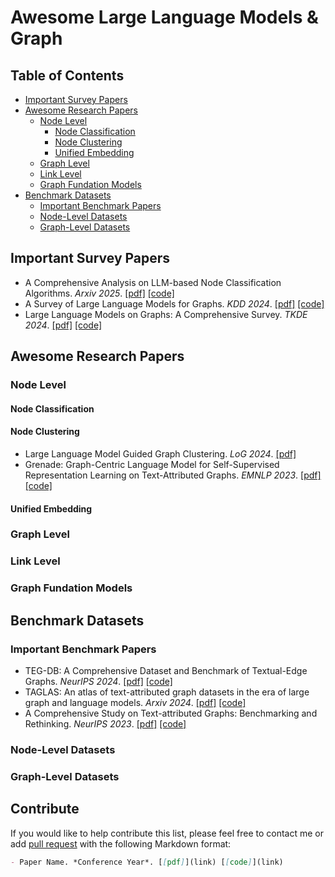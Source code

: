 # Awesome Large Language Models & Graph

## Table of Contents
- [Important Survey Papers](#Important-Survey-Papers)
- [Awesome Research Papers](#Awesome-Research-Papers)
  - [Node Level](#Node-Level)
    - [Node Classification](#Node-Classification)
    - [Node Clustering](#Node-Clustering)
    - [Unified Embedding](#Unified-Embedding)
  - [Graph Level](#Graph-Level)
  - [Link Level](#Link-Level)
  - [Graph Fundation Models](#Graph-Fundation-Models)
- [Benchmark Datasets](#Benchmark-Datasets)
  - [Important Benchmark Papers](#Important-Benchmark-Papers)  
  - [Node-Level Datasets](#Node-Level-Datasets)
  - [Graph-Level Datasets](#Graph-Level-Datasets)

## Important Survey Papers
- A Comprehensive Analysis on LLM-based Node Classification Algorithms. *Arxiv 2025*. [[pdf]](https://arxiv.org/pdf/2502.00829) [[code]](https://llmnodebed.github.io/)
- A Survey of Large Language Models for Graphs. *KDD 2024*. [[pdf]](https://arxiv.org/pdf/2405.08011) [[code]](https://github.com/HKUDS/Awesome-LLM4Graph-Papers)
- Large Language Models on Graphs: A Comprehensive Survey. *TKDE 2024*. [[pdf]](https://arxiv.org/abs/2312.02783) [[code]](https://github.com/PeterGriffinJin/Awesome-Language-Model-on-Graphs)

## Awesome Research Papers

### Node Level
#### Node Classification
#### Node Clustering
- Large Language Model Guided Graph Clustering. *LoG 2024*. [[pdf]](https://assets.amazon.science/c6/f7/feca0fba4688b299353f6002827a/large-language-model-guided-graph-clustering.pdf)
- Grenade: Graph-Centric Language Model for Self-Supervised Representation Learning on Text-Attributed Graphs. *EMNLP 2023*. [[pdf]](https://aclanthology.org/2023.findings-emnlp.181.pdf) [[code]](https://github.com/bigheiniu/GRENADE)
#### Unified Embedding

### Graph Level
### Link Level
### Graph Fundation Models

## Benchmark Datasets
### Important Benchmark Papers
- TEG-DB: A Comprehensive Dataset and Benchmark of Textual-Edge Graphs. *NeurIPS 2024*. [[pdf]](https://proceedings.neurips.cc/paper_files/paper/2024/file/7054d2c49863c1c41be1d53f4377b82a-Paper-Datasets_and_Benchmarks_Track.pdf) [[code]](http://github.com/Zhuofeng-Li/TEG-Benchmark)
- TAGLAS: An atlas of text-attributed graph datasets in the era of large graph and language models. *Arxiv 2024*. [[pdf]](https://arxiv.org/pdf/2406.14683) [[code]](https://github.com/JiaruiFeng/TAGLAS)
- A Comprehensive Study on Text-attributed Graphs: Benchmarking and Rethinking. *NeurIPS 2023*. [[pdf]](https://proceedings.neurips.cc/paper/2023/file/37d00f567a18b478065f1a91b95622a0-Paper-Datasets_and_Benchmarks.pdf) [[code]](https://github.com/sktsherlock/TAG-Benchmark)
### Node-Level Datasets
### Graph-Level Datasets

## Contribute

If you would like to help contribute this list, please feel free to contact me or add [pull request](https://github.com/CCChen-GEEX/Awesome-Large-Language-Models-and-Clustering/pulls) with the following Markdown format:

```markdown
- Paper Name. *Conference Year*. [[pdf]](link) [[code]](link)
```
